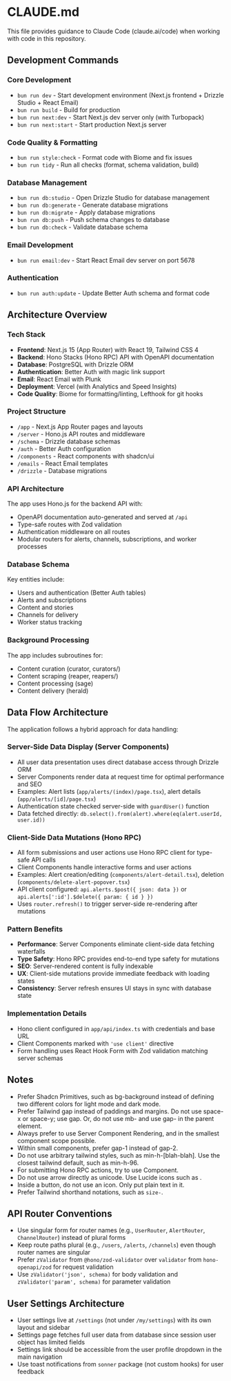 # CLAUDE.md

This file provides guidance to Claude Code (claude.ai/code) when working with code in this repository.

## Development Commands

### Core Development
- `bun run dev` - Start development environment (Next.js frontend + Drizzle Studio + React Email)
- `bun run build` - Build for production
- `bun run next:dev` - Start Next.js dev server only (with Turbopack)
- `bun run next:start` - Start production Next.js server

### Code Quality & Formatting
- `bun run style:check` - Format code with Biome and fix issues
- `bun run tidy` - Run all checks (format, schema validation, build)

### Database Management
- `bun run db:studio` - Open Drizzle Studio for database management
- `bun run db:generate` - Generate database migrations
- `bun run db:migrate` - Apply database migrations
- `bun run db:push` - Push schema changes to database
- `bun run db:check` - Validate database schema

### Email Development
- `bun run email:dev` - Start React Email dev server on port 5678

### Authentication
- `bun run auth:update` - Update Better Auth schema and format code

## Architecture Overview

### Tech Stack
- **Frontend**: Next.js 15 (App Router) with React 19, Tailwind CSS 4
- **Backend**: Hono Stacks (Hono RPC) API with OpenAPI documentation
- **Database**: PostgreSQL with Drizzle ORM
- **Authentication**: Better Auth with magic link support
- **Email**: React Email with Plunk
- **Deployment**: Vercel (with Analytics and Speed Insights)
- **Code Quality**: Biome for formatting/linting, Lefthook for git hooks

### Project Structure
- `/app` - Next.js App Router pages and layouts
- `/server` - Hono.js API routes and middleware
- `/schema` - Drizzle database schemas
- `/auth` - Better Auth configuration
- `/components` - React components with shadcn/ui
- `/emails` - React Email templates
- `/drizzle` - Database migrations

### API Architecture
The app uses Hono.js for the backend API with:
- OpenAPI documentation auto-generated and served at `/api`
- Type-safe routes with Zod validation
- Authentication middleware on all routes
- Modular routers for alerts, channels, subscriptions, and worker processes

### Database Schema
Key entities include:
- Users and authentication (Better Auth tables)
- Alerts and subscriptions
- Content and stories
- Channels for delivery
- Worker status tracking

### Background Processing
The app includes subroutines for:
- Content curation (curator, curators/)
- Content scraping (reaper, reapers/)
- Content processing (sage)
- Content delivery (herald)

## Data Flow Architecture

The application follows a hybrid approach for data handling:

### Server-Side Data Display (Server Components)
- All user data presentation uses direct database access through Drizzle ORM
- Server Components render data at request time for optimal performance and SEO
- Examples: Alert lists (`app/alerts/(index)/page.tsx`), alert details (`app/alerts/[id]/page.tsx`)
- Authentication state checked server-side with `guardUser()` function
- Data fetched directly: `db.select().from(alert).where(eq(alert.userId, user.id))`

### Client-Side Data Mutations (Hono RPC)
- All form submissions and user actions use Hono RPC client for type-safe API calls
- Client Components handle interactive forms and user actions
- Examples: Alert creation/editing (`components/alert-detail.tsx`), deletion (`components/delete-alert-popover.tsx`)
- API client configured: `api.alerts.$post({ json: data })` or `api.alerts[':id'].$delete({ param: { id } })`
- Uses `router.refresh()` to trigger server-side re-rendering after mutations

### Pattern Benefits
- **Performance**: Server Components eliminate client-side data fetching waterfalls
- **Type Safety**: Hono RPC provides end-to-end type safety for mutations
- **SEO**: Server-rendered content is fully indexable
- **UX**: Client-side mutations provide immediate feedback with loading states
- **Consistency**: Server refresh ensures UI stays in sync with database state

### Implementation Details
- Hono client configured in `app/api/index.ts` with credentials and base URL
- Client Components marked with `'use client'` directive
- Form handling uses React Hook Form with Zod validation matching server schemas

## Notes

- Prefer Shadcn Primitives, such as bg-background instead of defining two different colors for light mode and dark mode.
- Prefer Tailwind gap instead of paddings and margins. Do not use space-x or space-y; use gap. Or, do not use mb- and use gap- in the parent element.
- Always prefer to use Server Component Rendering, and in the smallest component scope possible.
- Within small components, prefer gap-1 instead of gap-2.
- Do not use arbitrary tailwind styles, such as min-h-[blah-blah]. Use the closest tailwind default, such as min-h-96.
- For submitting Hono RPC actions, try to use <SubmitButton /> Component.
- Do not use arrow directly as unicode. Use Lucide icons such as <ArrowLeft />.
- Inside a button, do not use an icon. Only put plain text in it.
- Prefer Tailwind shorthand notations, such as `size-`.

## API Router Conventions

- Use singular form for router names (e.g., `UserRouter`, `AlertRouter`, `ChannelRouter`) instead of plural forms
- Keep route paths plural (e.g., `/users`, `/alerts`, `/channels`) even though router names are singular
- Prefer `zValidator` from `@hono/zod-validator` over `validator` from `hono-openapi/zod` for request validation
- Use `zValidator('json', schema)` for body validation and `zValidator('param', schema)` for parameter validation

## User Settings Architecture

- User settings live at `/settings` (not under `/my/settings`) with its own layout and sidebar
- Settings page fetches full user data from database since session user object has limited fields
- Settings link should be accessible from the user profile dropdown in the main navigation
- Use toast notifications from `sonner` package (not custom hooks) for user feedback